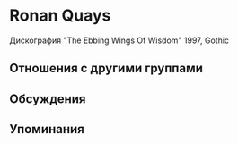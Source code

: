# Ronan Quays

Дискография
"The Ebbing Wings Of Wisdom" 1997, Gothic

## Отношения с другими группами


## Обсуждения


## Упоминания

